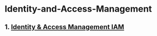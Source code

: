 # Identity-and-Access-Management

##  1. **[Identity & Access Management IAM](https://github.com/sherazi1214/-Identity-Access-Management-IAM/blob/main/README.md)**
